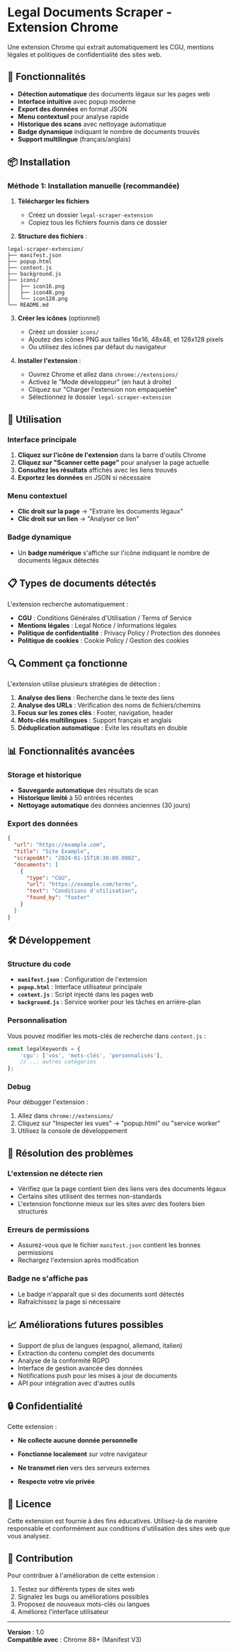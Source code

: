 # Legal Documents Scraper - Extension Chrome

Une extension Chrome qui extrait automatiquement les CGU, mentions légales et politiques de confidentialité des sites web.

## 🚀 Fonctionnalités

- **Détection automatique** des documents légaux sur les pages web
- **Interface intuitive** avec popup moderne
- **Export des données** en format JSON
- **Menu contextuel** pour analyse rapide
- **Historique des scans** avec nettoyage automatique
- **Badge dynamique** indiquant le nombre de documents trouvés
- **Support multilingue** (français/anglais)

## 📦 Installation

### Méthode 1: Installation manuelle (recommandée)

1. **Télécharger les fichiers**
   - Créez un dossier `legal-scraper-extension`
   - Copiez tous les fichiers fournis dans ce dossier

2. **Structure des fichiers** :

```
legal-scraper-extension/
├── manifest.json
├── popup.html
├── content.js
├── background.js
├── icons/
│   ├── icon16.png
│   ├── icon48.png
│   └── icon128.png
└── README.md

```

3. **Créer les icônes** (optionnel)

   - Créez un dossier `icons/`
   - Ajoutez des icônes PNG aux tailles 16x16, 48x48, et 128x128 pixels
   - Ou utilisez des icônes par défaut du navigateur

4. **Installer l'extension** :

   - Ouvrez Chrome et allez dans `chrome://extensions/`
   - Activez le "Mode développeur" (en haut à droite)
   - Cliquez sur "Charger l'extension non empaquetée"
   - Sélectionnez le dossier `legal-scraper-extension`

## 🎯 Utilisation

### Interface principale

1. **Cliquez sur l'icône de l'extension** dans la barre d'outils Chrome
2. **Cliquez sur "Scanner cette page"** pour analyser la page actuelle
3. **Consultez les résultats** affichés avec les liens trouvés
4. **Exportez les données** en JSON si nécessaire

### Menu contextuel

- **Clic droit sur la page** → "Extraire les documents légaux"
- **Clic droit sur un lien** → "Analyser ce lien"

### Badge dynamique

- Un **badge numérique** s'affiche sur l'icône indiquant le nombre de documents légaux détectés

## 📋 Types de documents détectés

L'extension recherche automatiquement :

- **CGU** : Conditions Générales d'Utilisation / Terms of Service
- **Mentions légales** : Legal Notice / Informations légales
- **Politique de confidentialité** : Privacy Policy / Protection des données
- **Politique de cookies** : Cookie Policy / Gestion des cookies

## 🔍 Comment ça fonctionne

L'extension utilise plusieurs stratégies de détection :

1. **Analyse des liens** : Recherche dans le texte des liens
2. **Analyse des URLs** : Vérification des noms de fichiers/chemins
3. **Focus sur les zones clés** : Footer, navigation, header
4. **Mots-clés multilingues** : Support français et anglais
5. **Déduplication automatique** : Évite les résultats en double

## 📊 Fonctionnalités avancées

### Storage et historique

- **Sauvegarde automatique** des résultats de scan
- **Historique limité** à 50 entrées récentes
- **Nettoyage automatique** des données anciennes (30 jours)

### Export des données

```json
{
  "url": "https://example.com",
  "title": "Site Example",
  "scrapedAt": "2024-01-15T10:30:00.000Z",
  "documents": [
    {
      "type": "CGU",
      "url": "https://example.com/terms",
      "text": "Conditions d'utilisation",
      "found_by": "footer"
    }
  ]
}
```

## 🛠️ Développement

### Structure du code

- **`manifest.json`** : Configuration de l'extension
- **`popup.html`** : Interface utilisateur principale
- **`content.js`** : Script injecté dans les pages web
- **`background.js`** : Service worker pour les tâches en arrière-plan

### Personnalisation

Vous pouvez modifier les mots-clés de recherche dans `content.js` :

```javascript
const legalKeywords = {
    'cgu': ['vos', 'mots-clés', 'personnalisés'],
    // ... autres catégories
};
```

### Debug

Pour débugger l'extension :

1. Allez dans `chrome://extensions/`
2. Cliquez sur "Inspecter les vues" → "popup.html" ou "service worker"
3. Utilisez la console de développement

## 🔧 Résolution des problèmes

### L'extension ne détecte rien

- Vérifiez que la page contient bien des liens vers des documents légaux
- Certains sites utilisent des termes non-standards
- L'extension fonctionne mieux sur les sites avec des footers bien structurés

### Erreurs de permissions

- Assurez-vous que le fichier `manifest.json` contient les bonnes permissions
- Rechargez l'extension après modification

### Badge ne s'affiche pas

- Le badge n'apparaît que si des documents sont détectés
- Rafraîchissez la page si nécessaire

## 📈 Améliorations futures possibles

- Support de plus de langues (espagnol, allemand, italien)
- Extraction du contenu complet des documents
- Analyse de la conformité RGPD
- Interface de gestion avancée des données
- Notifications push pour les mises à jour de documents
- API pour intégration avec d'autres outils

## 🔒 Confidentialité

Cette extension :

- **Ne collecte aucune donnée personnelle**

- **Fonctionne localement** sur votre navigateur
- **Ne transmet rien** vers des serveurs externes
- **Respecte votre vie privée**

## 📄 Licence

Cette extension est fournie à des fins éducatives. Utilisez-la de manière responsable et conformément aux conditions d'utilisation des sites web que vous analysez.

## 🤝 Contribution

Pour contribuer à l'amélioration de cette extension :

1. Testez sur différents types de sites web
2. Signalez les bugs ou améliorations possibles
3. Proposez de nouveaux mots-clés ou langues
4. Améliorez l'interface utilisateur

---

**Version** : 1.0  
**Compatible avec** : Chrome 88+ (Manifest V3)
